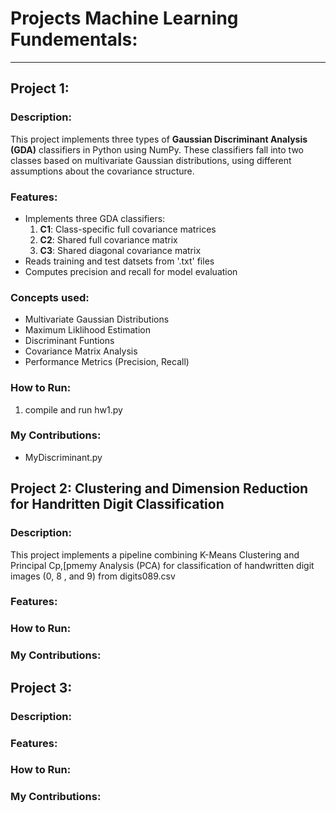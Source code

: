 # Projects Machine Learning Fundementals:

---

## Project 1:   

  ### Description:  
  This project implements three types of **Gaussian Discriminant Analysis (GDA)** classifiers in Python using NumPy. These classifiers fall into two classes based on multivariate Gaussian distributions, using different assumptions about the covariance structure.
  

  ### Features:  
  - Implements three GDA classifiers:
    1. **C1**: Class-specific full covariance matrices
    2. **C2**: Shared full covariance matrix
    3. **C3**: Shared diagonal covariance matrix
   - Reads training and test datsets from '.txt' files
   - Computes precision and recall for model evaluation

  ### Concepts used:
  - Multivariate Gaussian Distributions
  - Maximum Liklihood Estimation
  - Discriminant Funtions
  - Covariance Matrix Analysis
  - Performance Metrics (Precision, Recall) 
  
  ### How to Run:
  1. compile and run hw1.py

  
  ### My Contributions: 
  - MyDiscriminant.py


## Project 2: Clustering and Dimension Reduction for Handritten Digit Classification

  ### Description:
  This project implements a pipeline combining K-Means Clustering and Principal Cp,[pmemy Analysis (PCA) for classification of handwritten digit images (0, 8 , and 9) from digits089.csv


  ### Features:
  
  
  ### How to Run:
  
  ### My Contributions:
  

## Project 3: 

  ### Description:
  

 ### Features: 
 
 
  
  ### How to Run:
  
  
  
  ### My Contributions:
  

